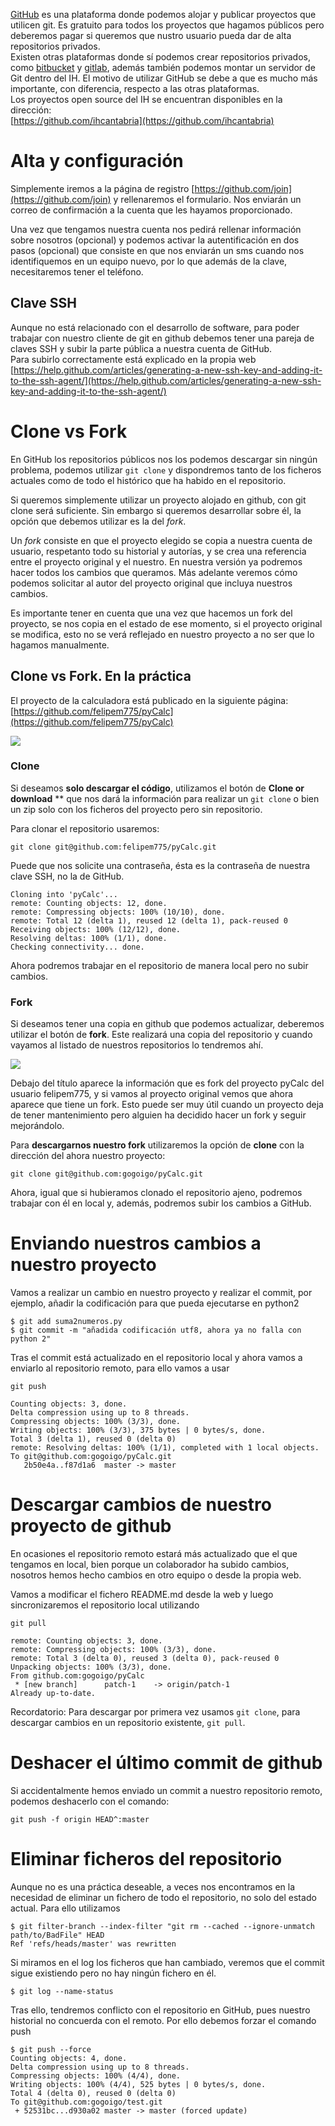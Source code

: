 [GitHub](https://github.com/) es una plataforma donde podemos alojar y publicar proyectos que utilicen git. Es gratuito para todos los proyectos que hagamos públicos pero deberemos pagar si queremos que nustro usuario pueda dar de alta repositorios privados.  
Existen otras plataformas donde sí podemos crear repositorios privados, como [bitbucket](https://bitbucket.org/) y [gitlab](https://about.gitlab.com/gitlab-com/), además también podemos montar un servidor de Git dentro del IH. El motivo de utilizar GitHub se debe a que es mucho más importante, con diferencia, respecto a las otras plataformas.  
Los proyectos open source del IH se encuentran disponibles en la dirección:  
[https://github.com/ihcantabria](https://github.com/ihcantabria)


# Alta y configuración

Simplemente iremos a la página de registro [https://github.com/join](https://github.com/join) y rellenaremos el formulario. Nos enviarán un correo de confirmación a la cuenta que les hayamos proporcionado.

Una vez que tengamos nuestra cuenta nos pedirá rellenar información sobre nosotros \(opcional\) y podemos activar la autentificación en dos pasos \(opcional\) que consiste en que nos enviarán un sms cuando nos identifiquemos en un equipo nuevo, por lo que además de la clave, necesitaremos tener el teléfono.

## Clave SSH

Aunque no está relacionado con el desarrollo de software, para poder trabajar con nuestro cliente de git en github debemos tener una pareja de claves SSH y subir la parte pública a nuestra cuenta de GitHub.  
Para subirlo correctamente está explicado en la propia web [https://help.github.com/articles/generating-a-new-ssh-key-and-adding-it-to-the-ssh-agent/](https://help.github.com/articles/generating-a-new-ssh-key-and-adding-it-to-the-ssh-agent/)

# Clone vs Fork

En GitHub los repositorios públicos nos los podemos descargar sin ningún problema, podemos utilizar `git clone` y dispondremos tanto de los ficheros actuales como de todo el histórico que ha habido en el repositorio.

Si queremos simplemente utilizar un proyecto alojado en github, con git clone será suficiente. Sin embargo si queremos desarrollar sobre él, la opción que debemos utilizar es la del _fork_.

Un _fork_ consiste en que el proyecto elegido se copia a nuestra cuenta de usuario, respetanto todo su historial y autorías, y se crea una referencia entre el proyecto original y el nuestro. En nuestra versión ya podremos hacer todos los cambios que queramos. Más adelante veremos cómo podemos solicitar al autor del proyecto original que incluya nuestros cambios.

Es importante tener en cuenta que una vez que hacemos un fork del proyecto, se nos copia en el estado de ese momento, si el proyecto original se modifica, esto no se verá reflejado en nuestro proyecto a no ser que lo hagamos manualmente.

## Clone vs Fork. En la práctica

El proyecto de la calculadora está publicado en la siguiente página: [https://github.com/felipem775/pyCalc](https://github.com/felipem775/pyCalc)

![](/assets/felipem775-pyCalc.png)

### Clone
Si deseamos **solo descargar el código**, utilizamos el botón de **Clone or download**
** que nos dará la información para realizar un `git clone` o bien un zip solo con los ficheros del proyecto pero sin repositorio.

Para clonar el repositorio usaremos:

    git clone git@github.com:felipem775/pyCalc.git

Puede que nos solicite una contraseña, ésta es la contraseña de nuestra clave SSH, no la de GitHub.

```
Cloning into 'pyCalc'...
remote: Counting objects: 12, done.
remote: Compressing objects: 100% (10/10), done.
remote: Total 12 (delta 1), reused 12 (delta 1), pack-reused 0
Receiving objects: 100% (12/12), done.
Resolving deltas: 100% (1/1), done.
Checking connectivity... done.
```

Ahora podremos trabajar en el repositorio de manera local pero no subir cambios.

### Fork
Si deseamos tener una copia en github que podemos actualizar, deberemos utilizar el botón de **fork**.
Este realizará una copia del repositorio y cuando vayamos al listado de nuestros repositorios lo tendremos ahí.

![](/assets/gogoigo-pyCalc.png)

Debajo del título aparece la información que es fork del proyecto pyCalc del usuario felipem775, y si vamos al proyecto original vemos que ahora aparece que tiene un fork. Esto puede ser muy útil cuando un proyecto deja de tener mantenimiento pero alguien ha decidido hacer un fork y seguir mejorándolo.

Para **descargarnos nuestro fork** utilizaremos la opción de **clone** con la dirección del ahora nuestro proyecto:

    git clone git@github.com:gogoigo/pyCalc.git

Ahora, igual que si hubieramos clonado el repositorio ajeno, podremos trabajar con él en local y, además, podremos subir los cambios a GitHub.

# Enviando nuestros cambios a nuestro proyecto
Vamos a realizar un cambio en nuestro proyecto y realizar el commit, por ejemplo, añadir la codificación para que pueda ejecutarse en python2

    $ git add suma2numeros.py
    $ git commit -m "añadida codificación utf8, ahora ya no falla con python 2"

Tras el commit está actualizado en el repositorio local y ahora vamos a enviarlo al repositorio remoto, para ello vamos a usar

    git push

```
Counting objects: 3, done.
Delta compression using up to 8 threads.
Compressing objects: 100% (3/3), done.
Writing objects: 100% (3/3), 375 bytes | 0 bytes/s, done.
Total 3 (delta 1), reused 0 (delta 0)
remote: Resolving deltas: 100% (1/1), completed with 1 local objects.
To git@github.com:gogoigo/pyCalc.git
   2b50e4a..f87d1a6  master -> master
```

# Descargar cambios de nuestro proyecto de github
En ocasiones el repositorio remoto estará más actualizado que el que tengamos en local, bien porque un colaborador ha subido cambios, nosotros hemos hecho cambios en otro equipo o desde la propia web.

Vamos a modificar el fichero README.md desde la web y luego sincronizaremos el repositorio local utilizando

    git pull

```    
remote: Counting objects: 3, done.
remote: Compressing objects: 100% (3/3), done.
remote: Total 3 (delta 0), reused 3 (delta 0), pack-reused 0
Unpacking objects: 100% (3/3), done.
From github.com:gogoigo/pyCalc
 * [new branch]      patch-1    -> origin/patch-1
Already up-to-date.
```

Recordatorio: Para descargar por primera vez usamos `git clone`, para descargar cambios en un repositorio existente, `git pull`.

# Deshacer el último commit de github
Si accidentalmente hemos enviado un commit a nuestro repositorio remoto, podemos deshacerlo con el comando:

    git push -f origin HEAD^:master

# Eliminar ficheros del repositorio
Aunque no es una práctica deseable, a veces nos encontramos en la necesidad de eliminar un fichero de todo el repositorio, no solo del estado actual. Para ello utilizamos

    $ git filter-branch --index-filter "git rm --cached --ignore-unmatch path/to/BadFile" HEAD
    Ref 'refs/heads/master' was rewritten

Si miramos en el log los ficheros que han cambiado, veremos que el commit sigue existiendo pero no hay ningún fichero en él.

    $ git log --name-status


Tras ello, tendremos conflicto con el repositorio en GitHub, pues nuestro historial no concuerda con el remoto. Por ello debemos forzar el comando push

    $ git push --force
    Counting objects: 4, done.
    Delta compression using up to 8 threads.
    Compressing objects: 100% (4/4), done.
    Writing objects: 100% (4/4), 525 bytes | 0 bytes/s, done.
    Total 4 (delta 0), reused 0 (delta 0)
    To git@github.com:gogoigo/test.git
     + 52531bc...d930a02 master -> master (forced update)
